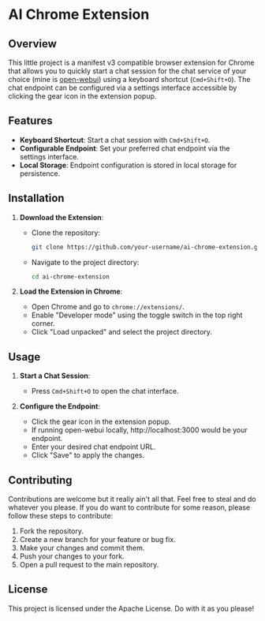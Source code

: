 # AI Chrome Extension

## Overview
This little project is a manifest v3 compatible browser extension for Chrome that allows you to quickly start a chat session for the chat service of your choice (mine is [open-webui](https://github.com/open-webui/open-webui/releases)) using a keyboard shortcut (`Cmd+Shift+O`). The chat endpoint can be configured via a settings interface accessible by clicking the gear icon in the extension popup.

## Features
- **Keyboard Shortcut**: Start a chat session with `Cmd+Shift+O`.
- **Configurable Endpoint**: Set your preferred chat endpoint via the settings interface.
- **Local Storage**: Endpoint configuration is stored in local storage for persistence.

## Installation
1. **Download the Extension**:
   - Clone the repository:
     ```bash
     git clone https://github.com/your-username/ai-chrome-extension.git
     ```
   - Navigate to the project directory:
     ```bash
     cd ai-chrome-extension
     ```

2. **Load the Extension in Chrome**:
   - Open Chrome and go to `chrome://extensions/`.
   - Enable "Developer mode" using the toggle switch in the top right corner.
   - Click "Load unpacked" and select the project directory.

## Usage
1. **Start a Chat Session**:
   - Press `Cmd+Shift+O` to open the chat interface.

2. **Configure the Endpoint**:
   - Click the gear icon in the extension popup.
   - If running open-webui locally, http://localhost:3000 would be your endpoint.
   - Enter your desired chat endpoint URL.
   - Click "Save" to apply the changes.

## Contributing
Contributions are welcome but it really ain't all that. Feel free to steal and do whatever you please. If you do want to contribute for some reason, please follow these steps to contribute:
1. Fork the repository.
2. Create a new branch for your feature or bug fix.
3. Make your changes and commit them.
4. Push your changes to your fork.
5. Open a pull request to the main repository.

## License
This project is licensed under the Apache License. Do with it as you please! 